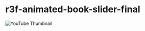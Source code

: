 # r3f-animated-book-slider-final

![YouTube Thumbnail](https://github.com/user-attachments/assets/c6b6ea2e-2643-4d53-89b7-ee5b848de06d)

